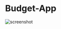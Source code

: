 # Budget-App
![screenshot](https://github.com/xCyberpunkx/Budget-App/assets/116972275/eefef827-4e19-4dd9-8a9b-8b5f48724355)
